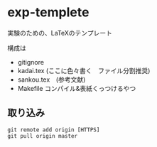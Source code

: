 # exp-templete

実験のための、LaTeXのテンプレート

構成は
- gitignore
- kadai.tex (ここに色々書く　ファイル分割推奨)
- sankou.tex　(参考文献)
- Makefile コンパイル&表紙くっつけるやつ

## 取り込み

```
git remote add origin [HTTPS]
git pull origin master
```
